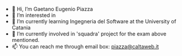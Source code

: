 - 👋 Hi, I’m Gaetano Eugenio Piazza
- 👀 I’m interested in 
- 🌱 I’m currently learning Ingegneria del Software at the University of Catania
- 💞️ I’m currently involved in 'squadra' project for the exam above mentioned.
- 📫 You can reach me through email box: piazza@caltaweb.it

<!---
redtano/redtano is a ✨ special ✨ repository because its `README.md` (this file) appears on your GitHub profile.
You can click the Preview link to take a look at your changes.
--->
